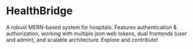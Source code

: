 # HealthBridge
A robust MERN-based system for hospitals. Features authentication &amp; authorization, working with multiple json web tokens, dual frontends (user and admin), and scalable architecture. Explore and contribute! 
